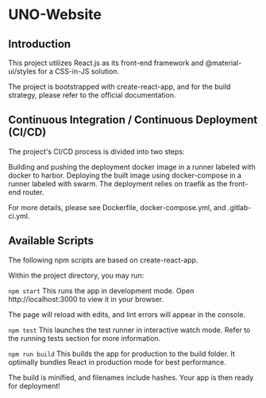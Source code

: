 # UNO-Website

## Introduction
This project utilizes React.js as its front-end framework and @material-ui/styles for a CSS-in-JS solution.

The project is bootstrapped with create-react-app, and for the build strategy, please refer to the official documentation.

## Continuous Integration / Continuous Deployment (CI/CD)
The project's CI/CD process is divided into two steps:

Building and pushing the deployment docker image in a runner labeled with docker to harbor.
Deploying the built image using docker-compose in a runner labeled with swarm.
The deployment relies on traefik as the front-end router.

For more details, please see Dockerfile, docker-compose.yml, and .gitlab-ci.yml.

## Available Scripts
The following npm scripts are based on create-react-app.

Within the project directory, you may run:

`npm start`
This runs the app in development mode.
Open http://localhost:3000 to view it in your browser.

The page will reload with edits, and lint errors will appear in the console.

`npm test`
This launches the test runner in interactive watch mode.
Refer to the running tests section for more information.

`npm run build`
This builds the app for production to the build folder.
It optimally bundles React in production mode for best performance.

The build is minified, and filenames include hashes.
Your app is then ready for deployment!
